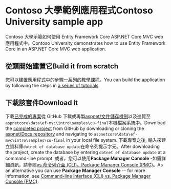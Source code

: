 # <a name="contoso-university-sample-app"></a><span data-ttu-id="944a8-101">Contoso 大學範例應用程式</span><span class="sxs-lookup"><span data-stu-id="944a8-101">Contoso University sample app</span></span>

<span data-ttu-id="944a8-102">Contoso 大學示範如何使用 Entity Framework Core ASP.NET Core MVC web 應用程式中。</span><span class="sxs-lookup"><span data-stu-id="944a8-102">Contoso University demonstrates how to use Entity Framework Core in an ASP.NET Core MVC web application.</span></span>

## <a name="build-it-from-scratch"></a><span data-ttu-id="944a8-103">從頭開始建置它</span><span class="sxs-lookup"><span data-stu-id="944a8-103">Build it from scratch</span></span>

<span data-ttu-id="944a8-104">您可以建置應用程式中的步驟[一系列的教學課程](https://docs.microsoft.com/aspnet/core/data/ef-mvc/intro)。</span><span class="sxs-lookup"><span data-stu-id="944a8-104">You can build the application by following the steps in [a series of tutorials](https://docs.microsoft.com/aspnet/core/data/ef-mvc/intro).</span></span>

## <a name="download-it"></a><span data-ttu-id="944a8-105">下載該套件</span><span class="sxs-lookup"><span data-stu-id="944a8-105">Download it</span></span>

<span data-ttu-id="944a8-106">下載[已完成的專案](https://github.com/aspnet/Docs/tree/master/aspnetcore/data/ef-mvc/intro/samples/cu-final)從 GitHub 下載或再製[aspnet/文件儲存機制](https://github.com/aspnet/Docs)以及巡覽至`aspnetcore\data\ef-mvc\intro\samples\cu-final`本機檔案系統中。</span><span class="sxs-lookup"><span data-stu-id="944a8-106">Download the [completed project](https://github.com/aspnet/Docs/tree/master/aspnetcore/data/ef-mvc/intro/samples/cu-final) from GitHub by downloading or cloning the [aspnet/Docs repository](https://github.com/aspnet/Docs) and navigating to `aspnetcore\data\ef-mvc\intro\samples\cu-final` in your local file system.</span></span>  <span data-ttu-id="944a8-107">下載專案之後, 輸入來建立資料庫`dotnet ef database update`在命令列提示字元。</span><span class="sxs-lookup"><span data-stu-id="944a8-107">After downloading the project, create the database by entering `dotnet ef database update` at a command-line prompt.</span></span> <span data-ttu-id="944a8-108">或者，您可以使用**Package Manager Console** -如需詳細資訊，請參閱[vs 命令列介面 (CLI)。Package Manager Console (PMC)](https://docs.microsoft.com/aspnet/core/data/ef-mvc/migrations#command-line-interface-cli-vs-package-manager-console-pmc)。</span><span class="sxs-lookup"><span data-stu-id="944a8-108">As an alternative you can use **Package Manager Console** -- for more information, see [Command-line interface (CLI) vs. Package Manager Console (PMC)](https://docs.microsoft.com/aspnet/core/data/ef-mvc/migrations#command-line-interface-cli-vs-package-manager-console-pmc).</span></span>

